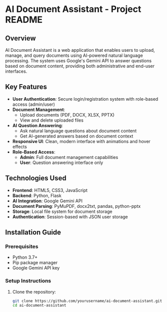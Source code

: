 # AI Document Assistant - Project README

## Overview
AI Document Assistant is a web application that enables users to upload, manage, and query documents using AI-powered natural language processing. The system uses Google's Gemini API to answer questions based on document content, providing both administrative and end-user interfaces.

## Key Features
- **User Authentication**: Secure login/registration system with role-based access (admin/user)
- **Document Management**:
  - Upload documents (PDF, DOCX, XLSX, PPTX)
  - View and delete uploaded files
- **AI Question Answering**:
  - Ask natural language questions about document content
  - Get AI-generated answers based on document context
- **Responsive UI**: Clean, modern interface with animations and hover effects
- **Role-Based Access**:
  - **Admin**: Full document management capabilities
  - **User**: Question answering interface only

## Technologies Used
- **Frontend**: HTML5, CSS3, JavaScript
- **Backend**: Python, Flask
- **AI Integration**: Google Gemini API
- **Document Parsing**: PyMuPDF, docx2txt, pandas, python-pptx
- **Storage**: Local file system for document storage
- **Authentication**: Session-based with JSON user storage

## Installation Guide

### Prerequisites
- Python 3.7+
- Pip package manager
- Google Gemini API key

### Setup Instructions
1. Clone the repository:
   ```bash
   git clone https://github.com/yourusername/ai-document-assistant.git
   cd ai-document-assistant
